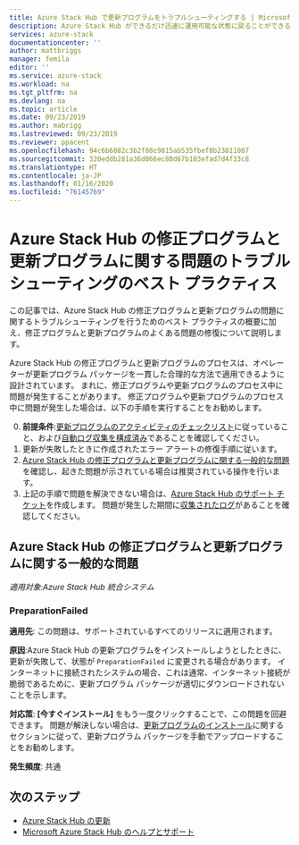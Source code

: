 ```yaml
---
title: Azure Stack Hub で更新プログラムをトラブルシューティングする | Microsoft Docs
description: Azure Stack Hub ができるだけ迅速に運用可能な状態に戻ることができるように、Azure Stack Hub オペレーターが更新プログラムに関する問題を解決する方法について説明します。
services: azure-stack
documentationcenter: ''
author: mattbriggs
manager: femila
editor: ''
ms.service: azure-stack
ms.workload: na
ms.tgt_pltfrm: na
ms.devlang: na
ms.topic: article
ms.date: 09/23/2019
ms.author: mabrigg
ms.lastreviewed: 09/23/2019
ms.reviewer: ppacent
ms.openlocfilehash: 94c6b6882c3b2f88c9815ab535fbef8b23811007
ms.sourcegitcommit: 320eddb281a36d066ec80d67b103efad7d4f33c8
ms.translationtype: HT
ms.contentlocale: ja-JP
ms.lasthandoff: 01/16/2020
ms.locfileid: "76145769"
---
```

# <a name="best-practices-for-troubleshooting-azure-stack-hub-patch-and-update-issues"></a>Azure Stack Hub の修正プログラムと更新プログラムに関する問題のトラブルシューティングのベスト プラクティス

この記事では、Azure Stack Hub の修正プログラムと更新プログラムの問題に関するトラブルシューティングを行うためのベスト プラクティスの概要に加え、修正プログラムと更新プログラムのよくある問題の修復について説明します。


Azure Stack Hub の修正プログラムと更新プログラムのプロセスは、オペレーターが更新プログラム パッケージを一貫した合理的な方法で適用できるように設計されています。 まれに、修正プログラムや更新プログラムのプロセス中に問題が発生することがあります。 修正プログラムや更新プログラムのプロセス中に問題が発生した場合は、以下の手順を実行することをお勧めします。

0. **前提条件**:[更新プログラムのアクティビティのチェックリスト](release-notes-checklist.md)に従っていること、および[自動ログ収集を構成済み](azure-stack-configure-automatic-diagnostic-log-collection.md)であることを確認してください。
1. 更新が失敗したときに作成されたエラー アラートの修復手順に従います。
2. [Azure Stack Hub の修正プログラムと更新プログラムに関する一般的な問題](https://docs.microsoft.com/azure-stack/operator/azure-stack-updates-troubleshoot#Common-azure-stack-hub-patch-and-update-issues)を確認し、起きた問題が示されている場合は推奨されている操作を行います。
3. 上記の手順で問題を解決できない場合は、[Azure Stack Hub のサポート チケット](azure-stack-help-and-support-overview.md)を作成します。 問題が発生した期間に[収集されたログ](https://docs.microsoft.com/azure-stack/operator/azure-stack-configure-on-demand-diagnostic-log-collection)があることを確認してください。

## <a name="common-azure-stack-hub-patch-and-update-issues"></a>Azure Stack Hub の修正プログラムと更新プログラムに関する一般的な問題

*適用対象:Azure Stack Hub 統合システム*

### <a name="preparationfailed"></a>PreparationFailed

**適用先**: この問題は、サポートされているすべてのリリースに適用されます。

**原因**:Azure Stack Hub の更新プログラムをインストールしようとしたときに、更新が失敗して、状態が `PreparationFailed` に変更される場合があります。 インターネットに接続されたシステムの場合、これは通常、インターネット接続が脆弱であるために、更新プログラム パッケージが適切にダウンロードされないことを示します。 

**対応策**: **[今すぐインストール]** をもう一度クリックすることで、この問題を回避できます。 問題が解決しない場合は、[更新プログラムのインストール](azure-stack-apply-updates.md?#install-updates-and-monitor-progress)に関するセクションに従って、更新プログラム パッケージを手動でアップロードすることをお勧めします。

**発生頻度**: 共通

## <a name="next-steps"></a>次のステップ

- [Azure Stack Hub の更新](azure-stack-updates.md)  
- [Microsoft Azure Stack Hub のヘルプとサポート](azure-stack-help-and-support-overview.md)
